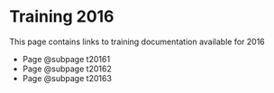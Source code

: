 # Training 2016

This page contains links to training documentation available for 2016

* Page @subpage t20161
* Page @subpage t20162
* Page @subpage t20163
